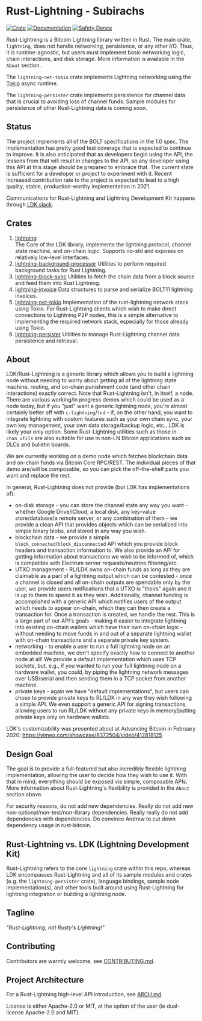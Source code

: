 Rust-Lightning - Subirachs
==============

[![Crate](https://img.shields.io/crates/v/lightning.svg?logo=rust)](https://crates.io/crates/lightning)
[![Documentation](https://img.shields.io/static/v1?logo=read-the-docs&label=docs.rs&message=lightning&color=informational)](https://docs.rs/lightning/)
[![Safety Dance](https://img.shields.io/badge/unsafe-forbidden-success.svg)](https://github.com/rust-secure-code/safety-dance/)

Rust-Lightning is a Bitcoin Lightning library written in Rust. The main crate,
`lightning`, does not handle networking, persistence, or any other I/O. Thus,
it is runtime-agnostic, but users must implement basic networking logic, chain
interactions, and disk storage. More information is available in the `About`
section.

The `lightning-net-tokio` crate implements Lightning networking using the
[Tokio](https://github.com/tokio-rs/tokio) async runtime.

The `lightning-persister` crate implements persistence for channel data that
is crucial to avoiding loss of channel funds. Sample modules for persistence of
other Rust-Lightning data is coming soon.

Status
------

The project implements all of the BOLT specifications in the 1.0 spec. The
implementation has pretty good test coverage that is expected to continue to
improve. It is also anticipated that as developers begin using the API, the
lessons from that will result in changes to the API, so any developer using this
API at this stage should be prepared to embrace that. The current state is
sufficient for a developer or project to experiment with it. Recent increased
contribution rate to the project is expected to lead to a high quality, stable,
production-worthy implementation in 2021.

Communications for Rust-Lightning and Lightning Development Kit happens through
[LDK slack](http://lightningdevkit.org/).

Crates
-----------
1. [lightning](./lightning)   
  The Core of the LDK library, implements the lightning protocol, channel state machine, 
  and on-chain logic. Supports no-std and exposes on relatively low-level interfaces.
2. [lightning-background-processor](./lightning-background-processor)
  Utilities to perform required background tasks for Rust Lightning.
3. [lightning-block-sync](./lightning-block-sync)
  Utilities to fetch the chain data from a block source and feed them into Rust Lightning.
4. [lightning-invoice](./lightning-invoice)
  Data structures to parse and serialize BOLT11 lightning invoices.
5. [lightning-net-tokio](./lightning-net-tokio)
  Implementation of the rust-lightning network stack using Tokio.
  For Rust-Lightning clients which wish to make direct connections to Lightning P2P nodes,
  this is a simple alternative to implementing the required network stack, especially for those already using Tokio.
6. [lightning-persister](./lightning-persister)
  Utilities to manage Rust-Lightning channel data persistence and retrieval.

About
-----------
LDK/Rust-Lightning is a generic library which allows you to build a lightning
node without needing to worry about getting all of the lightning state machine,
routing, and on-chain punishment code (and other chain interactions) exactly
correct. Note that Rust-Lightning isn't, in itself, a node. There are various
working/in progress demos which could be used as a node today, but if you "just"
want a generic lightning node, you're almost certainly better off with
`c-lightning`/`lnd` - if, on the other hand, you want to integrate lightning
with custom features such as your own chain sync, your own key management, your
own data storage/backup logic, etc., LDK is likely your only option. Some
Rust-Lightning utilities such as those in `chan_utils` are also suitable for use
in non-LN Bitcoin applications such as DLCs and bulletin boards.

We are currently working on a demo node which fetches blockchain data and
on-chain funds via Bitcoin Core RPC/REST. The individual pieces of that demo
are/will be composable, so you can pick the off-the-shelf parts you want and
replace the rest.

In general, Rust-Lightning does not provide (but LDK has implementations of):
* on-disk storage - you can store the channel state any way you want - whether
  Google Drive/iCloud, a local disk, any key-value store/database/a remote
  server, or any combination of them - we provide a clean API that provides
  objects which can be serialized into simple binary blobs, and stored in any
  way you wish.
* blockchain data - we provide a simple `block_connected`/`block_disconnected`
  API which you provide block headers and transaction information to. We also
  provide an API for getting information about transactions we wish to be
  informed of, which is compatible with Electrum server requests/neutrino
  filtering/etc.
* UTXO management - RL/LDK owns on-chain funds as long as they are claimable as
  a part of a lightning output which can be contested - once a channel is closed
  and all on-chain outputs are spendable only by the user, we provide users
  notifications that a UTXO is "theirs" again and it is up to them to spend it
  as they wish. Additionally, channel funding is accomplished with a generic API
  which notifies users of the output which needs to appear on-chain, which they
  can then create a transaction for. Once a transaction is created, we handle
  the rest. This is a large part of our API's goals - making it easier to
  integrate lightning into existing on-chain wallets which have their own
  on-chain logic - without needing to move funds in and out of a separate
  lightning wallet with on-chain transactions and a separate private key system.
* networking - to enable a user to run a full lightning node on an embedded
  machine, we don't specify exactly how to connect to another node at all! We
  provide a default implementation which uses TCP sockets, but, e.g., if you
  wanted to run your full lightning node on a hardware wallet, you could, by
  piping the lightning network messages over USB/serial and then sending them in
  a TCP socket from another machine.
* private keys - again we have "default implementations", but users can chose to
  provide private keys to RL/LDK in any way they wish following a simple API. We
  even support a generic API for signing transactions, allowing users to run
  RL/LDK without any private keys in memory/putting private keys only on
  hardware wallets.

LDK's customizability was presented about at Advancing Bitcoin in February 2020:
https://vimeo.com/showcase/8372504/video/412818125

Design Goal
-----------

The goal is to provide a full-featured but also incredibly flexible lightning
implementation, allowing the user to decide how they wish to use it. With that
in mind, everything should be exposed via simple, composable APIs. More
information about Rust-Lightning's flexibility is provided in the `About`
section above.

For security reasons, do not add new dependencies. Really do not add new
non-optional/non-test/non-library dependencies. Really really do not add
dependencies with dependencies. Do convince Andrew to cut down dependency usage
in rust-bitcoin.

Rust-Lightning vs. LDK (Lightning Development Kit)
-------------
Rust-Lightning refers to the core `lightning` crate within this repo, whereas
LDK encompasses Rust-Lightning and all of its sample modules and crates (e.g.
the `lightning-persister` crate), language bindings, sample node
implementation(s), and other tools built around using Rust-Lightning for
lightning integration or building a lightning node.

Tagline
-------

*"Rust-Lightning, not Rusty's Lightning!"*

Contributing
------------

Contributors are warmly welcome, see [CONTRIBUTING.md](CONTRIBUTING.md).

Project Architecture
---------------------

For a Rust-Lightning high-level API introduction, see [ARCH.md](ARCH.md).

License is either Apache-2.0 or MIT, at the option of the user (ie dual-license
Apache-2.0 and MIT).
